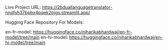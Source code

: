 Live Project URL: https://2bduallanguagetranslator-nnqfsh37bpbx4pqek2pjgs.streamlit.app/

Hugging Face Repository For Models:

en-fr-model: https://huggingface.co/niharikabhardwaj/en-fr-model/tree/main
en-hi-model: https://huggingface.co/niharikabhardwaj/en-hi-model/tree/main
